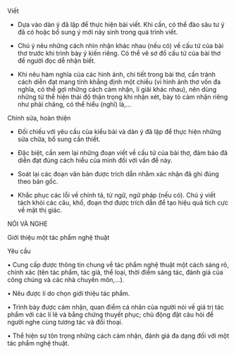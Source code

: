 Viết

- Dựa vào dàn ý đã lập để thực hiện bài viết. Khi cần, có thể đào sâu tư ý đã có hoặc bổ sung ý mới nảy sinh trong quá trình viết.

- Chú ý nêu những cách nhìn nhận khác nhau (nếu có) về cấu tứ của bài thơ trước khi trình bày ý kiến riêng. Có thể vẽ sơ đồ cấu tứ của bài thơ để người đọc dễ nhận biết.

- Khi nêu hàm nghĩa của các hình ảnh, chi tiết trong bài thơ, cần tránh cách diễn đạt mang tính khẳng định một chiều (vì hình ảnh thơ vốn đa nghĩa, có thể gợi những cách cảm nhận, lí giải khác nhau), nên dùng những từ thể hiện thái độ thận trọng khi nhận xét, bày tỏ cảm nhận riêng như phải chăng, có thể hiểu (nghĩ) là,...

Chỉnh sửa, hoàn thiện

- Đối chiếu với yêu cầu của kiểu bài và dàn ý đã lập để thực hiện những sửa chữa, bổ sung cần thiết.

- Đặc biệt, cần xem lại những đoạn viết về cấu tứ của bài thơ, đảm bảo đã diễn đạt đúng cách hiểu của mình đối với vấn đề này.

- Soát lại các đoạn văn bản được trích dẫn nhằm xác nhận đã ghi đúng theo bản gốc.

- Khắc phục các lỗi về chính tả, từ ngữ, ngữ pháp (nếu có). Chú ý viết tách khỏi các câu, khổ, đoạn thơ được trích dẫn để tạo hiệu quả tích cực về mặt thị giác.

NÓI VÀ NGHE

Giới thiệu một tác phẩm nghệ thuật

Yêu cầu

• Cung cấp được thông tin chung về tác phẩm nghệ thuật một cách sáng rõ, chính xác (tên tác phẩm, tác giả, thể loại, thời điểm sáng tác, đánh giá của công chúng và các nhà chuyên môn,...).

• Nêu được lí do chọn giới thiệu tác phẩm.

• Trình bày được cảm nhận, quan điểm cá nhân của người nói về giá trị tác phẩm với các lí lẽ và bằng chứng thuyết phục; chủ động đặt câu hỏi để người nghe cùng tương tác và đối thoại.

• Thể hiện sự tôn trọng những cách cảm nhận, đánh giá đa dạng đối với một tác phẩm nghệ thuật.